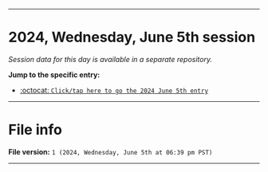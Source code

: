 
***

# 2024, Wednesday, June 5th session

_Session data for this day is available in a separate repository._

**Jump to the specific entry:**

- [:octocat: `Click/tap here to go the 2024 June 5th entry`](https://github.com/seanpm2001/SeansLifeArchive_Images_TinyTower_Y2024/tree/SeansLifeArchive_Images_TinyTower_Y2024_Main-dev/2024/06_June/05/)

***

# File info

**File version:** `1 (2024, Wednesday, June 5th at 06:39 pm PST)`

***
